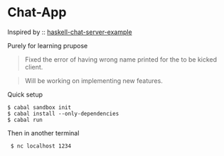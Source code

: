 # Chat-App

Inspired by :: [haskell-chat-server-example](https://github.com/mitchellwrosen/haskell-chat-server-example)
  
Purely for learning prupose

 >Fixed the error of having wrong name printed for the to be kicked client.
 
 >Will be working on implementing new features.
 
 
Quick setup 

    $ cabal sandbox init
    $ cabal install --only-dependencies
    $ cabal run

Then in another terminal

     $ nc localhost 1234
 






